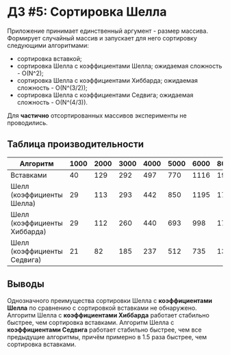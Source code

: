 
# ДЗ #5: Сортировка Шелла

Приложение принимает единственный аргумент - размер массива. Формирует случайный массив и запускает для него сортировку следующими алгоритмами:
  * сортировка вставкой;
  * сортировка Шелла с коэффициентами Шелла; ожидаемая сложность - O(N^2);
  * сортировка Шелла с коэффициентами Хиббарда; ожидаемая сложность - O(N^(3/2));
  * сортировка Шелла с коэффициентами Седвига; ожидаемая сложность - O(N^(4/3)).

Для **частично** отсортированных массивов эксперименты не проводились.

## Таблица производительности
| Алгоритм                     |  1000 | 2000 | 3000 | 4000 | 5000 | 6000 | 8000  | 10000 | 12000  | 15000 | 18000 |
|------------------------------|-------|------|------|------|------|------|-------|-------|--------|-------|-------|
| Вставками                    |  40   | 129  | 292  | 497  | 770  | 1116 | 1973  | 3072  | 4409   | 6915  | 9988  |
| Шелл (коэффициенты Шелла)    |  29   | 113  | 293  | 442  | 850  | 1195 | 1788  | 3380  | 4722   | 6247  | 11086 |
| Шелл (коэффициенты Хиббарда) |  29   | 112  | 260  | 440  | 693  | 998  | 1772  | 2755  | 3999   | 6241  | 8990  |
| Шелл (коэффициенты Седвига)  |  21   |  82  | 185  | 237  | 512  | 735  | 1307  | 2051  | 2957   | 4658  | 6640  |

## Выводы
Однозначного преимущества сортировки Шелла с **коэффициентами Шелла** по сравнению с сортировкой вставками не обнаружено.
Алгоритм Шелла с **коэффициентами Хиббарда** работает стабильно быстрее, чем сортировка вставками. 
Алгоритм Шелла с **коэффициентами Седвига** работает стабильно быстрее, чем все предыдущие алгоритмы, причём примерно в 1.5 раза быстрее, чем сортировка вставками.
